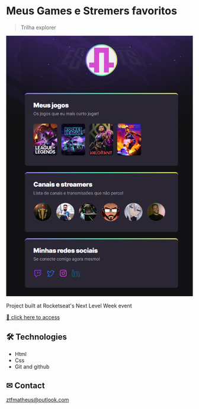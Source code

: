 # Meus Games e Stremers favoritos
> Trilha explorer

![preview](./assets/preview.png)

Project built at Rocketseat's Next Level Week event

[🔗 click here to access](https://agilitytzx.github.io/E-sports/)


## 🛠 Technologies

- Html
- Css
- Git and github

## ✉ Contact

ztfmatheus@outlook.com
